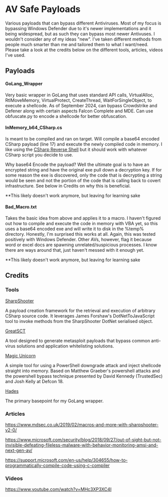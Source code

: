 # AV Safe Payloads

Various payloads that can bypass different Antiviruses. Most of my focus is bypassing Windows Defender due to it's newer implementations and it being widespread, but as such they can bypass most newer Antivuses. I wouldn't consider any of my ideas "new". I've taken different methods from people much smarter than me and tailored them to what I want/need. Please take a look at the credits below on the different tools, articles, videos I've used.

## Payloads
#### GoLang_Wrapper
Very basic wrapper in GoLang that uses standard API calls, VirtualAlloc, RtlMoveMemory, VirtualProtect, CreateThread, WaitForSingleObject, to execute a shellcode. As of September 2024, can bypass Crowdstrike and Defener along with certain aspects Falcon Complete and MDE. Can use obfuscate.py to encode a shellcode for better obfuscation. 

#### InMemory_b64_CSharp.cs

Is meant to be compiled and ran on target. Will compile a base64 encoded CSharp payload (line 17) and execute the newly compiled code in memory. I like using the [CSharp Reverse Shell](https://gist.github.com/fdiskyou/56b9a4482eecd8e31a1d72b1acb66fac) but it should work with whatever CSharp script you decide to use.

Why base64 Encode the payload? Well the ultimate goal is to have an encrypted string and have the original exe pull down a decryption key. If for some reason the exe is discovered, only the code that is decrypting a string would be seen and not the portion of the code that is calling back to covert infrastructure. See below in Credits on why this is beneficial.

**This likely doesn't work anymore, but leaving for learning sake

#### Bad_Macro.txt

Takes the basic idea from above and applies it to a macro. I haven't figured out how to compile and execute the code in memory with VBA yet, so this uses a base64 encoded exe and will write it to disk in the %temp% directory. Honestly, I'm surprised this works at all. Again, this was tested positively with Windows Defender. Other AVs, however, flag it because word or excel docs are spawning unrelated/suspicious processes. I know there are ways around that, just haven't messed with it enough yet.

**This likely doesn't work anymore, but leaving for learning sake

## Credits

### Tools
[SharpShooter](https://github.com/mdsecactivebreach/SharpShooter)

A payload creation framework for the retrieval and execution of arbitrary CSharp source code. It leverages James Forshaw's DotNetToJavaScript tool to invoke methods from the SharpShooter DotNet serialised object.

[GreatSCT](https://github.com/GreatSCT/GreatSCT)

A tool designed to generate metasploit payloads that bypass common anti-virus solutions and application whitelisting solutions.

[Magic Unicorn](https://github.com/trustedsec/unicorn)

A simple tool for using a PowerShell downgrade attack and inject shellcode straight into memory. Based on Matthew Graeber's powershell attacks and the powershell bypass technique presented by David Kennedy (TrustedSec) and Josh Kelly at Defcon 18.

[Hades](https://github.com/f1zm0/hades)

The primary basepoint for my GoLang wrapper.

### Articles
https://www.mdsec.co.uk/2019/02/macros-and-more-with-sharpshooter-v2-0/

https://www.microsoft.com/security/blog/2018/09/27/out-of-sight-but-not-invisible-defeating-fileless-malware-with-behavior-monitoring-amsi-and-next-gen-av/

https://support.microsoft.com/en-us/help/304655/how-to-programmatically-compile-code-using-c-compiler



### Videos
https://www.youtube.com/watch?v=MHc3XP3XC4I
